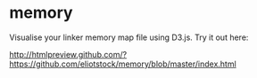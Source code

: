 memory
======

Visualise your linker memory map file using D3.js. Try it out here:

http://htmlpreview.github.com/?https://github.com/eliotstock/memory/blob/master/index.html
